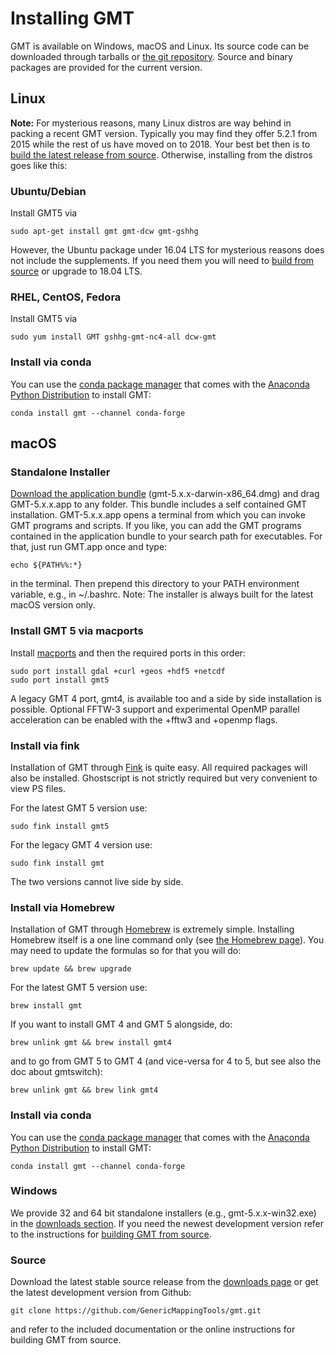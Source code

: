 # Installing GMT

GMT is available on Windows, macOS and Linux.
Its source code can be downloaded through tarballs or
[the git repository](https://github.com/GenericMappingTools/gmt/).
Source and binary packages are provided for the current version.

## Linux

**Note:** For mysterious reasons, many Linux distros are way behind in packing
a recent GMT version. Typically you may find they offer 5.2.1 from 2015 while
the rest of us have moved on to 2018. Your best bet then is to
[build the latest release from source](BUILDING.md).
Otherwise, installing from the distros goes like this:

### Ubuntu/Debian

Install GMT5 via

    sudo apt-get install gmt gmt-dcw gmt-gshhg

However, the Ubuntu package under 16.04 LTS for mysterious reasons does not
include the supplements. If you need them you will need to
[build from source](BUILDING.md) or upgrade to 18.04 LTS.

### RHEL, CentOS, Fedora

Install GMT5 via

    sudo yum install GMT gshhg-gmt-nc4-all dcw-gmt

### Install via conda

You can use the [conda package manager](https://conda.io/) that comes with the
[Anaconda Python Distribution](https://www.anaconda.com/distribution/) to install GMT:

    conda install gmt --channel conda-forge

## macOS

### Standalone Installer

[Download the application bundle](http://gmt.soest.hawaii.edu/projects/gmt/wiki/Download) (gmt-5.x.x-darwin-x86_64.dmg)
and drag GMT-5.x.x.app to any folder. This bundle includes a self contained GMT installation.
GMT-5.x.x.app opens a terminal from which you can invoke GMT programs and scripts.
If you like, you can add the GMT programs contained in the application bundle to
your search path for executables. For that, just run GMT.app once and type:

    echo ${PATH%%:*}

in the terminal. Then prepend this directory to your PATH environment variable,
e.g., in ~/.bashrc. Note: The installer is always built for the latest macOS version only.

### Install GMT 5 via macports

Install [macports](https://www.macports.org/) and then the required ports in this order:

    sudo port install gdal +curl +geos +hdf5 +netcdf
    sudo port install gmt5

A legacy GMT 4 port, gmt4, is available too and a side by side installation is possible.
Optional FFTW-3 support and experimental OpenMP parallel acceleration can be
enabled with the +fftw3 and +openmp flags.

### Install via fink

Installation of GMT through [Fink](http://www.finkproject.org/) is quite easy.
All required packages will also be installed. Ghostscript is not strictly
required but very convenient to view PS files.

For the latest GMT 5 version use:

    sudo fink install gmt5

For the legacy GMT 4 version use:

    sudo fink install gmt

The two versions cannot live side by side.

### Install via Homebrew

Installation of GMT through [Homebrew](https://brew.sh/) is extremely simple.
Installing Homebrew itself is a one line command only (see [the Homebrew page](https://brew.sh/)).
You may need to update the formulas so for that you will do:

    brew update && brew upgrade

For the latest GMT 5 version use:

    brew install gmt

If you want to install GMT 4 and GMT 5 alongside, do:

    brew unlink gmt && brew install gmt4

and to go from GMT 5 to GMT 4 (and vice-versa for 4 to 5, but see also the doc about gmtswitch):

    brew unlink gmt && brew link gmt4

### Install via conda

You can use the [conda package manager](https://conda.io/) that comes with the
[Anaconda Python Distribution](https://www.anaconda.com/distribution/) to install GMT:

    conda install gmt --channel conda-forge

### Windows

We provide 32 and 64 bit standalone installers (e.g., gmt-5.x.x-win32.exe)
in the [downloads section](http://gmt.soest.hawaii.edu/projects/gmt/wiki/Download).
If you need the newest development version refer to the instructions for
[building GMT from source](BUILDING.md).

### Source

Download the latest stable source release from the [downloads page](http://gmt.soest.hawaii.edu/projects/gmt/wiki/Download)
or get the latest development version from Github:

    git clone https://github.com/GenericMappingTools/gmt.git

and refer to the included documentation or the online instructions for building GMT from source.

